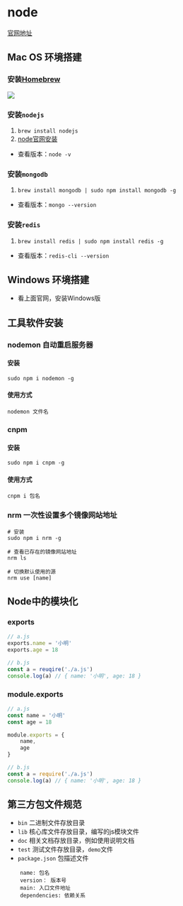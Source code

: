 # node
[官网地址](http://nodejs.cn/api/)

## Mac OS 环境搭建
### 安装[Homebrew](https://brew.sh/)

<img src="/imgs/node01.png" />

### 安装`nodejs`
1. `brew install nodejs`
2. [node官网安装](https://nodejs.org/en/)

- 查看版本：`node -v`

### 安装`mongodb`
1. `brew install mongodb | sudo npm install mongodb -g`

- 查看版本：`mongo --version`
 
### 安装`redis`
1. `brew install redis | sudo npm install redis -g`

- 查看版本：`redis-cli --version`

## Windows 环境搭建
- 看上面官网，安装Windows版

## 工具软件安装

### nodemon 自动重启服务器
#### 安装
`sudo npm i nodemon -g`

#### 使用方式
`nodemon 文件名`

### cnpm

#### 安装
`sudo npm i cnpm -g`

#### 使用方式
`cnpm i 包名`

### nrm 一次性设置多个镜像网站地址
```shell
# 安装
sudo npm i nrm -g

# 查看已存在的镜像网站地址
nrm ls

# 切换默认使用的源
nrm use [name]
```

## Node中的模块化

### exports
```js
// a.js
exports.name = '小明'
exports.age = 18

// b.js
const a = reuqire('./a.js')
console.log(a) // { name: '小明', age: 18 }
```

### module.exports
```js
// a.js
const name = '小明'
const age = 18

module.exports = {
    name,
    age
}

// b.js
const a = require('./a.js')
console.log(a) // { name: '小明', age: 18 }
```

## 第三方包文件规范
- `bin` 二进制文件存放目录
- `lib` 核心库文件存放目录，编写的js模块文件
- `doc` 相关文档存放目录，例如使用说明文档
- `test` 测试文件存放目录，`demo`文件
- `package.json` 包描述文件
```xlsx
    name: 包名
    version： 版本号
    main: 入口文件地址
    dependencies: 依赖关系
```















